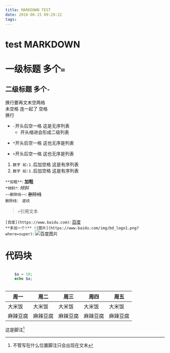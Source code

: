 ```yaml
---
title: MARKDOWN TEST
date: 2018-06-15 09:29:22
tags:
---
```

# test MARKDOWN
一级标题 多个`=`  
===================
二级标题 多个`-`  
----------------
换行要再文末空两格  
未空格
连一起了
空格  
换行  

- `-`开头后空一格 这是无序列表  
  - 开头缩进会形成二级列表  
* `*`开头后空一格 这也无序是列表  
+ `+`开头后空一格 这也无序是列表  

1. `数字 如:1.`后加空格 这是有序列表  
2. `数字 如:1.`后加空格 这是有序列表  

`**加粗**`: **加粗**  
`*倾斜*`: *倾斜*  
`~~删除线~~`: ~~删除线~~  
``删除线``:　`底纹`  

> `>`引用文本  

`[百度](https://www.baidu.com)`: [百度](https://www.baidu.com)  
`**多加一个!** ![图片](https://www.baidu.com/img/bd_logo1.png?where=super)`: ![百度图片](https://www.baidu.com/img/bd_logo1.png?where=super)  



# 代码块  
```php  

    $a = 10;
    echo $a;
  
```  

|周一 | 周二 | 周三 | 周四 | 周五 |  
|---- | ---- | ---- | ---- | ---- |  
|大米饭 | 大米饭 | 大米饭 | 大米饭 | 大米饭 |  
麻辣豆腐 | 麻辣豆腐 | 麻辣豆腐 | 麻辣豆腐 | 麻辣豆腐 |  

这是脚注[^1]


[^1]:不管写在什么位置脚注只会出现在文末  